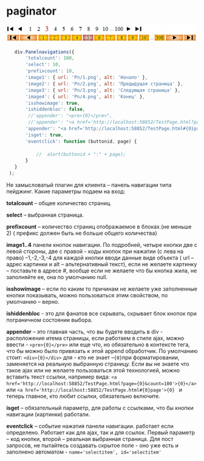 paginator
=========
![paginator](https://github.com/ionson100/paginator/blob/master/PanelNavigator/ss.jpg "paginator")

```javascript
   div.Panelnavigations({
       'totalcount': 100,                                                                   
       'select': 10,                                                                      
       'prefixcount': 10,                                                                      
       'image1': { url: 'Pn/1.png', alt: 'Начало' },                                               
       'image2': { url: 'Pn/2.png', alt: 'Предыдущая страница' },
       'image3': { url: 'Pn/3.png', alt: 'Следующая страница' },
       'image4': { url: 'Pn/4.png', alt: 'Конец' },
       'isshowimage': true,                                                                       
       'ishiddenbloc': false,                                                                       
        //'appender': "<pre>{0}</pre>",                                                            
        //'appender': "<a href='http://localhost:58852/TestPage.html?page={0}&count=100'>{0}</a>",
       'appender': "<a href='http://localhost:58852/TestPage.html#{0}page'>{0}</a>",
       'isget': true,                                                                              
       'eventclick': function (buttonid, page) {                                                   

           //  alert(buttonid + ":" + page);
       }
   }
 );

```
Не замысловатый плагин  для клиента – панель навигации типа пейджинг.
  Какие параметры подаем на вход:
  
  **totalcount** – общее количество страниц.

  **select** – выбранная страница.

  **prefixcount** – количество страниц отображаемое в блоках.(не меньше 2)
  ( префикс должен быть не больше общего количества)

  **image1..4** панели кнопок навигации.
  По подробней, четыре кнопки две с левой стороны, две с правой -
  коды кнопок при нажатии (с лева на право) –1,-2,-3,-4
  для каждой кнопки вводи данные виде объекта ( url –адрес картинки
  и alt – альтернативный текст), если не желаете картинку – поставьте
  в адресе #, вообще если не желаете что бы кнопка жила, не заполняйте ее,
  она по умолчанию null.

  **isshowimage** – если по каким то причинам не желаете уже заполненные кнопки
  показывать, можно пользоваться этим свойством, по умолчанию – верно.

  **ishiddenbloc** - это для фанатов все скрывать, скрывает блок кнопок
  при пограничном состоянии выбора.

  **appender** –  это главная часть, что вы будете вводить в div - расположения
  итема страницы, если работаем в стиле ajax, можно ввести - ```<pre>{0}</pre>```
  или еще что, но обязательно в контексте тега, что бы можно было привязать
  к этой append обработчик. По умолчанию стоит: ```<div>{0}</div>```
  для - кто не знает –``` {0} ```при форматировании, заменяется на реальную выбранную страницу.
  Если вы не знаете что такое ajax или не желаете пользоваться  этой
  технологией, можно вставить текст ссылки, например вида:
  ```<a href='http://localhost:58852/TestPage.html?page={0}&count=100'>{0}</a>```
  или ```<a href='http://localhost:58852/TestPage.html#{0}page'>{0} ``` 
  и теперь главное, кто любит ссылки, обязательно включите.

  **isget** – обязательный параметр, для работы с ссылками, что бы кнопки
  навигации (картинки) работали.

  **eventclick** – событие нажатия панели навигации.
  работает если определено. Работает как для ajax, так и для ссылок.
  Первый параметр – код кнопки, второй – реальная выбранная страница.
  Для пост запросов, не пытайтесь создавать скрытое поле -
  оно уже есть и заполнено автоматом -  ```name='selectitem', id='selectitem'``` 
